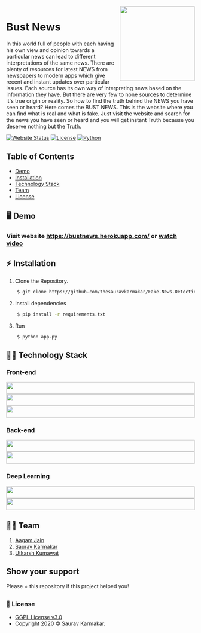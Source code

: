 <a href="https://bustnews.herokuapp.com/">
	<img src="https://github.com/thesauravkarmakar/Fake-News-Detection/blob/master/static/assets/Bust%20News%20Logo.png" align="right" width="200" height="200"/>
</a>

Bust News
======================

In this world full of people with each having his own view and opinion towards a particular news can lead to different interpretations of the same news. There are plenty of resources for latest NEWS from newspapers to modern apps which give recent and instant updates over particular issues. Each source has its own way of interpreting news based on the information they have. But there are very few to none sources to determine it's true origin or reality. So how to find the truth behind the NEWS you have seen or heard? Here comes the BUST NEWS. This is the website where you can find what is real and what is fake. Just visit the website and search for the news you have seen or heard and you will get instant Truth because you deserve nothing but the Truth.  

[![Website Status](https://img.shields.io/website-up-down-green-red/http/shields.io.svg)](https://status.heroku.com/) 
[![License](https://img.shields.io/badge/License-GPLv3-blue.svg)](https://github.com/thesauravkarmakar/Fake-News-Detection/blob/master/LICENSE)  [![Python](https://img.shields.io/badge/python-v3.7.7-green)]()  


## Table of Contents
- [Demo](#demo)
- [Installation](#installation)
- [Technology Stack](#technology-stack)
- [Team](#team)
- [License](#license)

## 🖥️ Demo

### Visit website https://bustnews.herokuapp.com/ or [watch video](https://www.youtube.com/watch?v=a7RxPjuiHbA)

## :zap: Installation

1. Clone the Repository.
```bash
    $ git clone https://github.com/thesauravkarmakar/Fake-News-Detection
 ```
2. Install dependencies 
```bash
    $ pip install -r requirements.txt
 ```
3. Run 
```bash
    $ python app.py
 ```	
## :man_technologist: Technology Stack

### Front-end 
<p float="left">
    <img src="https://cdn.worldvectorlogo.com/logos/html5.svg" width="32" height="32" style="width:100%">
    <img src="https://cdn.worldvectorlogo.com/logos/css3.svg"  width="32" height="32" style="width:100%">
    <img src="https://cdn.worldvectorlogo.com/logos/javascript.svg"  width="32" height="32" style="width:100%">
    
</p>

### Back-end
<p float="left">
    <img src="https://cdn.worldvectorlogo.com/logos/python-4.svg" width="32" height="32" style="width:100%">
    <img src="https://cdn.worldvectorlogo.com/logos/flask.svg" width="32" height="32" style="width:100%">
</p>

### Deep Learning
<p float="left">
    <img src="https://cdn.worldvectorlogo.com/logos/tensorflow-2.svg" width="32" height="32" style="width:100%">
    <img src="https://i2.wp.com/clay-atlas.com/wp-content/uploads/2019/08/python_nltk.png?resize=592%2C644&ssl=1" width="32" height="32" style="width:100%">
</p>

## :man_in_tuxedo: Team

1. [Aagam Jain](https://www.linkedin.com/in/aagam-jain-b5760619a/)
2. [Saurav Karmakar](https://www.linkedin.com/in/sauravkarmakar/)
3. [Utkarsh Kumawat](https://www.linkedin.com/in/utkarsh-kumawat-86094816b/) 

## Show your support

Please ⭐️ this repository if this project helped you!

### :pencil: License

- [GGPL License v3.0](https://github.com/thesauravkarmakar/Fake-News-Detection/blob/master/LICENSE) 
- Copyright 2020 :copyright: Saurav Karmakar.

